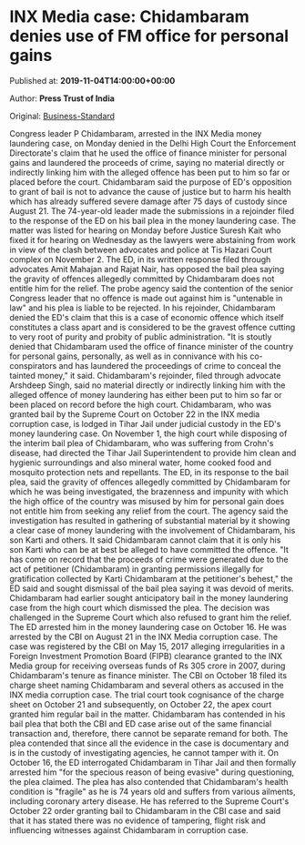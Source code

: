 
# INX Media case: Chidambaram denies use of FM office for personal gains

Published at: **2019-11-04T14:00:00+00:00**

Author: **Press Trust of India**

Original: [Business-Standard](https://www.business-standard.com/article/pti-stories/inx-media-money-laundering-case-chidambaram-denies-in-hc-using-fm-office-for-personal-gains-119110401313_1.html)

Congress leader P Chidambaram, arrested in the INX Media money laundering case, on Monday denied in the Delhi High Court the Enforcement Directorate's claim that he used the office of finance minister for personal gains and laundered the proceeds of crime, saying no material directly or indirectly linking him with the alleged offence has been put to him so far or placed before the court.
Chidambaram said the purpose of ED's opposition to grant of bail is not to advance the cause of justice but to harm his health which has already suffered severe damage after 75 days of custody since August 21.
The 74-year-old leader made the submissions in a rejoinder filed to the response of the ED on his bail plea in the money laundering case.
The matter was listed for hearing on Monday before Justice Suresh Kait who fixed it for hearing on Wednesday as the lawyers were abstaining from work in view of the clash between advocates and police at Tis Hazari Court complex on November 2.
The ED, in its written response filed through advocates Amit Mahajan and Rajat Nair, has opposed the bail plea saying the gravity of offences allegedly committed by Chidambaram does not entitle him for the relief.
The probe agency said the contention of the senior Congress leader that no offence is made out against him is "untenable in law" and his plea is liable to be rejected.
In his rejoinder, Chidambaram denied the ED's claim that this is a case of economic offence which itself constitutes a class apart and is considered to be the gravest offence cutting to very root of purity and probity of public administration.
"It is stoutly denied that Chidambaram used the office of finance minister of the country for personal gains, personally, as well as in connivance with his co-conspirators and has laundered the proceedings of crime to conceal the tainted money," it said.
Chidambaram's rejoinder, filed through advocate Arshdeep Singh, said no material directly or indirectly linking him with the alleged offence of money laundering has either been put to him so far or been placed on record before the high court.
Chidambaram, who was granted bail by the Supreme Court on October 22 in the INX media corruption case, is lodged in Tihar Jail under judicial custody in the ED's money laundering case.
On November 1, the high court while disposing of the interim bail plea of Chidambaram, who was suffering from Crohn's disease, had directed the Tihar Jail Superintendent to provide him clean and hygienic surroundings and also mineral water, home cooked food and mosquito protection nets and repellants.
The ED, in its response to the bail plea, said the gravity of offences allegedly committed by Chidambaram for which he was being investigated, the brazenness and impunity with which the high office of the country was misused by him for personal gain does not entitle him from seeking any relief from the court.
The agency said the investigation has resulted in gathering of substantial material by it showing a clear case of money laundering with the involvement of Chidambaram, his son Karti and others.
It said Chidambaram cannot claim that it is only his son Karti who can be at best be alleged to have committed the offence.
"It has come on record that the proceeds of crime were generated due to the act of petitioner (Chidambaram) in granting permissions illegally for gratification collected by Karti Chidambaram at the petitioner's behest," the ED said and sought dismissal of the bail plea saying it was devoid of merits.
Chidambaram had earlier sought anticipatory bail in the money laundering case from the high court which dismissed the plea. The decision was challenged in the Supreme Court which also refused to grant him the relief.
The ED arrested him in the money laundering case on October 16.
He was arrested by the CBI on August 21 in the INX Media corruption case.
The case was registered by the CBI on May 15, 2017 alleging irregularities in a Foreign Investment Promotion Board (FIPB) clearance granted to the INX Media group for receiving overseas funds of Rs 305 crore in 2007, during Chidambaram's tenure as finance minister.
The CBI on October 18 filed its charge sheet naming Chidambaram and several others as accused in the INX media corruption case.
The trial court took cognisance of the charge sheet on October 21 and subsequently, on October 22, the apex court granted him regular bail in the matter.
Chidambaram has contended in his bail plea that both the CBI and ED case arise out of the same financial transaction and, therefore, there cannot be separate remand for both.
The plea contended that since all the evidence in the case is documentary and is in the custody of investigating agencies, he cannot tamper with it.
On October 16, the ED interrogated Chidambaram in Tihar Jail and then formally arrested him "for the specious reason of being evasive" during questioning, the plea claimed.
The plea has also contended that Chidambaram's health condition is "fragile" as he is 74 years old and suffers from various ailments, including coronary artery disease.
He has referred to the Supreme Court's October 22 order granting bail to Chidambaram in the CBI case and said that it has stated there was no evidence of tampering, flight risk and influencing witnesses against Chidambaram in corruption case.
